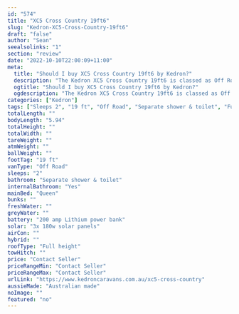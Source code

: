 ```yaml
---
id: "574"
title: "XC5 Cross Country 19ft6"
slug: "Kedron-XC5-Cross-Country-19ft6"
draft: "false"
author: "Sean"
seealsolinks: "1"
section: "review"
date: "2022-10-10T22:00:09+11:00"
meta:
  title: "Should I buy XC5 Cross Country 19ft6 by Kedron?"
  description: "The Kedron XC5 Cross Country 19ft6 is classed as Off Road, and sleeps 2 people. It is Australian made and comes in at 19 ft. It generally has Separate shower & toilet."
  ogtitle: "Should I buy XC5 Cross Country 19ft6 by Kedron?"
  ogdescription: "The Kedron XC5 Cross Country 19ft6 is classed as Off Road, and sleeps 2 people. It is Australian made and comes in at 19 ft. It generally has Separate shower & toilet."
categories: ["Kedron"]
tags: ["Sleeps 2", "19 ft", "Off Road", "Separate shower & toilet", "Full height", "Price Unknown", "Australian made"]
totalLength: ""
bodyLength: "5.94"
totalHeight: ""
totalWidth: ""
tareWeight: ""
atmWeight: ""
ballWeight: ""
footTag: "19 ft"
vanType: "Off Road"
sleeps: "2"
bathroom: "Separate shower & toilet"
internalBathroom: "Yes"
mainBed: "Queen"
bunks: ""
freshWater: ""
greyWater: ""
battery: "200 amp Lithium power bank"
solar: "3x 180w solar panels"
airCon: ""
hybrid: ""
roofType: "Full height"
towHitch: ""
price: "Contact Seller"
priceRangeMin: "Contact Seller"
priceRangeMax: "Contact Seller"
urlLink: "https://www.kedroncaravans.com.au/xc5-cross-country"
aussieMade: "Australian made"
noImage: ""
featured: "no"
---
```

